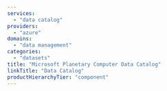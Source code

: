 ```yaml
---
services:
  - "data catalog"
providers:
  - "azure"
domains:
  - "data management"
categories:
  - "datasets"
title: "Microsoft Planetary Computer Data Catalog"
linkTitle: "Data Catalog"
productHierarchyTier: "component"
---
```

